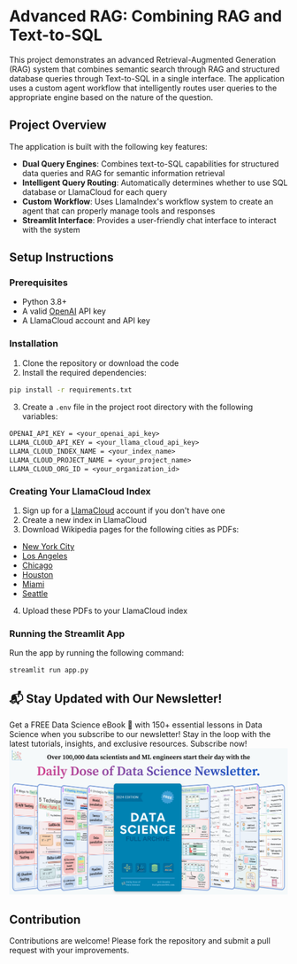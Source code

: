 # Advanced RAG: Combining RAG and Text-to-SQL

This project demonstrates an advanced Retrieval-Augmented Generation (RAG) system that combines semantic search through RAG and structured database queries through Text-to-SQL in a single interface. The application uses a custom agent workflow that intelligently routes user queries to the appropriate engine based on the nature of the question.

## Project Overview

The application is built with the following key features:

- **Dual Query Engines**: Combines text-to-SQL capabilities for structured data queries and RAG for semantic information retrieval
- **Intelligent Query Routing**: Automatically determines whether to use SQL database or LlamaCloud for each query
- **Custom Workflow**: Uses LlamaIndex's workflow system to create an agent that can properly manage tools and responses
- **Streamlit Interface**: Provides a user-friendly chat interface to interact with the system

## Setup Instructions

### Prerequisites

- Python 3.8+
- A valid [OpenAI](https://platform.openai.com/api-keys) API key
- A LlamaCloud account and API key

### Installation

1. Clone the repository or download the code
2. Install the required dependencies:

```bash
pip install -r requirements.txt
```

3. Create a `.env` file in the project root directory with the following variables:

```
OPENAI_API_KEY = <your_openai_api_key>
LLAMA_CLOUD_API_KEY = <your_llama_cloud_api_key>
LLAMA_CLOUD_INDEX_NAME = <your_index_name>
LLAMA_CLOUD_PROJECT_NAME = <your_project_name>
LLAMA_CLOUD_ORG_ID = <your_organization_id>
```

### Creating Your LlamaCloud Index

1. Sign up for a [LlamaCloud](https://cloud.llamaindex.ai/) account if you don't have one
2. Create a new index in LlamaCloud
3. Download Wikipedia pages for the following cities as PDFs:
- [New York City](https://en.wikipedia.org/wiki/New_York_City)
- [Los Angeles](https://en.wikipedia.org/wiki/Los_Angeles)
- [Chicago](https://en.wikipedia.org/wiki/Chicago)
- [Houston](https://en.wikipedia.org/wiki/Houston)
- [Miami](https://en.wikipedia.org/wiki/Miami)
- [Seattle](https://en.wikipedia.org/wiki/Seattle)
4. Upload these PDFs to your LlamaCloud index

### Running the Streamlit App

Run the app by running the following command:

```bash
streamlit run app.py
```
## 📬 Stay Updated with Our Newsletter!
Get a FREE Data Science eBook 📖 with 150+ essential lessons in Data Science when you subscribe to our newsletter! Stay in the loop with the latest tutorials, insights, and exclusive resources. Subscribe now!
[![Join Our Newsletter](assets/join_ddods.png)](https://join.dailydoseofds.com/)

## Contribution
Contributions are welcome! Please fork the repository and submit a pull request with your improvements.
